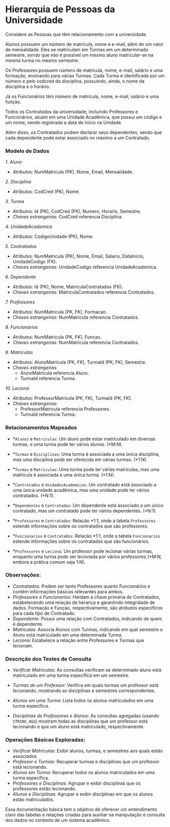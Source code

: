 # Hierarquia de Pessoas da Universidade

Considere as Pessoas que têm relacionamento com a universidade.

Alunos possuem um número de matrícula, nome e e-mail, além de um valor de mensalidade. Eles se
matriculam em Turmas em um determinado semestre, sendo que não é possível um mesmo aluno matricular-se na mesma turma no mesmo semestre.

Os Professores possuem número de matrícula, nome, e-mail, salário e uma formação, ensinando para
várias Turmas. Cada Turma é identificada por um número e pelo codcred da disciplina, possuindo, ainda, o nome da disciplina e o horário.

Já os Funcionários têm número de matrícula, nome, e-mail, salário e uma função.

Todos os Contratados da universidade, incluindo Professores e Funcionários, atuam em uma Unidade
Acadêmica, que possui um código e um nome, sendo registrada a data de início na Unidade.

Além disso, os Contratados podem declarar seus dependentes, sendo que cada dependente pode estar
associado no máximo a um Contratado.

### Modelo de Dados

*1. Aluno*
- *Atributos:* NumMatricula (PK), Nome, Email, Mensalidade.

*2. Disciplina*
- *Atributos:* CodCred (PK), Nome.

*3. Turma*
- *Atributos:* Id (PK), CodCred (FK), Numero, Horario, Semestre.
- *Chaves estrangeiras:* CodCred referencia Disciplina.

*4. UnidadeAcademica*
- *Atributos:* CodigoUnidade (PK), Nome.

*5. Contratados*
- *Atributos:* NumMatricula (PK), Nome, Email, Salario, DataInicio, UnidadeCodigo (FK).
- *Chaves estrangeiras:* UnidadeCodigo referencia UnidadeAcademica.

*6. Dependente*
- *Atributos:* Id (PK), Nome, MatriculaContratados (FK).
- *Chaves estrangeiras:* MatriculaContratados referencia Contratados.

*7. Professores*
- *Atributos:* NumMatricula (PK, FK), Formacao.
- *Chaves estrangeiras:* NumMatricula referencia Contratados.

*8. Funcionarios*
- *Atributos:* NumMatricula (PK, FK), Funcao.
- *Chaves estrangeiras:* NumMatricula referencia Contratados.

*9. Matriculas*
- *Atributos:* AlunoMatricula (PK, FK), TurmaId (PK, FK), Semestre.
- *Chaves estrangeiras:*
  - AlunoMatricula referencia Aluno.
  - TurmaId referencia Turma.

*10. Leciona*
- *Atributos:* ProfessorMatricula (PK, FK), TurmaId (PK, FK).
- *Chaves estrangeiras:*
  - ProfessorMatricula referencia Professores.
  - TurmaId referencia Turma.

### Relacionamentos Mapeados

- *`Alunos` e `Matriculas`: Um aluno pode estar matriculado em diversas turmas, e uma turma pode ter vários alunos. (*M:N).
  
- *`Turmas` e `Disciplinas`: Uma turma é associada a uma única disciplina, mas uma disciplina pode ser oferecida em várias turmas. (*1:N).

- *`Turmas` e `Matriculas`: Uma turma pode ter várias matrículas, mas uma matrícula é associada a uma única turma. (*1:N).

- *`Contratados` e `UnidadesAcademicas`: Um contratado está associado a uma única unidade acadêmica, mas uma unidade pode ter vários contratados. (*N:1).

- *`Dependentes` e `Contratados`: Um dependente está associado a um único contratado, mas um contratado pode ter vários dependentes. (*N:1).

- *`Professores` e `Contratados`: Relação *1:1, onde a tabela `Professores` estende informações sobre os contratados que são professores.

- *`Funcionarios` e `Contratados`: Relação *1:1, onde a tabela `Funcionarios` estende informações sobre os contratados que são funcionários.

- *`Professores` e `Leciona`: Um professor pode lecionar várias turmas, enquanto uma turma pode ser lecionada por vários professores (*M:N, embora a prática comum seja 1:N).

### Observações:

- *Contratados:* Podem ser tanto Professores quanto Funcionários e contém informações básicas relevantes para ambos.
- *Professores e Funcionarios:* Herdam a chave primária de Contratados, estabelecendo uma relação de herança e garantindo integridade de dados. Formação e Função, respectivamente, são atributos específicos para cada tipo de Contratado.
- *Dependente:* Possui uma relação com Contratados, indicando de quem é dependente.
- *Matriculas:* Associa Alunos com Turmas, indicando em qual semestre o Aluno está matriculado em uma determinada Turma.
- *Leciona:* Estabelece a relação entre Professores e Turmas que lecionam.

### Descrição dos Testes de Consulta

- *Verificar Matrículas*: As consultas verificam se determinado aluno está matriculado em uma turma específica em um semestre.

- *Turmas de um Professor*: Verifica em quais turmas um professor está lecionando, mostrando as disciplinas e semestres correspondentes.

- *Alunos em uma Turma*: Lista todos os alunos matriculados em uma turma específica.

- *Disciplinas de Professores e Alunos*: As consultas agregadas (usando `STRING_AGG`) mostram todas as disciplinas que um professor está lecionando e que um aluno está matriculado, respectivamente.

### Operações Básicas Exploradas:

- *Verificar Matrículas:* Exibir alunos, turmas, e semestres aos quais estão associados.
- *Professor e Turmas:* Recuperar turmas e disciplinas que um professor está lecionando.
- *Alunos em Turma:* Recuperar todos os alunos matriculados em uma turma específica.
- *Professores e Disciplinas:* Agrupar e exibir disciplinas que os professores estão lecionando.
- *Alunos e Disciplinas:* Agrupar e exibir disciplinas em que os alunos estão matriculados.

Essa documentação básica tem o objetivo de oferecer um entendimento claro das tabelas e relações criadas para auxiliar na manipulação e consulta dos dados no contexto de um sistema acadêmico.
